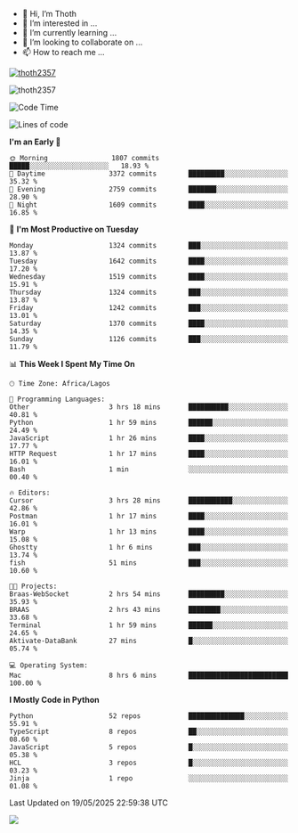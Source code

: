<!---
thoth2357/thoth2357 is a ✨ special ✨ repository because its `README.md` (this file) appears on your GitHub profile.
You can click the Preview link to take a look at your changes.
--->

- 👋 Hi, I’m Thoth
- 👀 I’m interested in ...
- 🌱 I’m currently learning ...
- 💞️ I’m looking to collaborate on ...
- 📫 How to reach me ...


<p align="left"> <a href="https://github.com/ryo-ma/github-profile-trophy"><img src="https://github-profile-trophy.vercel.app/?username=thoth2357&theme=gruvbox&no-bg=true&no-frame=false&title=MultiLanguage,Commits,Repositories,Stars,Followers,PullRequest,Reviews,Issues" alt="thoth2357" /></a> </p>

<p align="left"> <img src="https://komarev.com/ghpvc/?username=thoth2357&label=Profile%20views&color=0e75b6&style=flat" alt="thoth2357" /> </p>

<!--START_SECTION:waka-->
![Code Time](http://img.shields.io/badge/Code%20Time-3%2C414%20hrs%2044%20mins-blue)

![Lines of code](https://img.shields.io/badge/From%20Hello%20World%20I%27ve%20Written-31.1%20million%20lines%20of%20code-blue)

**I'm an Early 🐤** 

```text
🌞 Morning                1807 commits        █████░░░░░░░░░░░░░░░░░░░░   18.93 % 
🌆 Daytime                3372 commits        █████████░░░░░░░░░░░░░░░░   35.32 % 
🌃 Evening                2759 commits        ███████░░░░░░░░░░░░░░░░░░   28.90 % 
🌙 Night                  1609 commits        ████░░░░░░░░░░░░░░░░░░░░░   16.85 % 
```
📅 **I'm Most Productive on Tuesday** 

```text
Monday                   1324 commits        ███░░░░░░░░░░░░░░░░░░░░░░   13.87 % 
Tuesday                  1642 commits        ████░░░░░░░░░░░░░░░░░░░░░   17.20 % 
Wednesday                1519 commits        ████░░░░░░░░░░░░░░░░░░░░░   15.91 % 
Thursday                 1324 commits        ███░░░░░░░░░░░░░░░░░░░░░░   13.87 % 
Friday                   1242 commits        ███░░░░░░░░░░░░░░░░░░░░░░   13.01 % 
Saturday                 1370 commits        ████░░░░░░░░░░░░░░░░░░░░░   14.35 % 
Sunday                   1126 commits        ███░░░░░░░░░░░░░░░░░░░░░░   11.79 % 
```


📊 **This Week I Spent My Time On** 

```text
🕑︎ Time Zone: Africa/Lagos

💬 Programming Languages: 
Other                    3 hrs 18 mins       ██████████░░░░░░░░░░░░░░░   40.81 % 
Python                   1 hr 59 mins        ██████░░░░░░░░░░░░░░░░░░░   24.49 % 
JavaScript               1 hr 26 mins        ████░░░░░░░░░░░░░░░░░░░░░   17.77 % 
HTTP Request             1 hr 17 mins        ████░░░░░░░░░░░░░░░░░░░░░   16.01 % 
Bash                     1 min               ░░░░░░░░░░░░░░░░░░░░░░░░░   00.40 % 

🔥 Editors: 
Cursor                   3 hrs 28 mins       ███████████░░░░░░░░░░░░░░   42.86 % 
Postman                  1 hr 17 mins        ████░░░░░░░░░░░░░░░░░░░░░   16.01 % 
Warp                     1 hr 13 mins        ████░░░░░░░░░░░░░░░░░░░░░   15.08 % 
Ghostty                  1 hr 6 mins         ███░░░░░░░░░░░░░░░░░░░░░░   13.74 % 
fish                     51 mins             ███░░░░░░░░░░░░░░░░░░░░░░   10.60 % 

🐱‍💻 Projects: 
Braas-WebSocket          2 hrs 54 mins       █████████░░░░░░░░░░░░░░░░   35.93 % 
BRAAS                    2 hrs 43 mins       ████████░░░░░░░░░░░░░░░░░   33.68 % 
Terminal                 1 hr 59 mins        ██████░░░░░░░░░░░░░░░░░░░   24.65 % 
Aktivate-DataBank        27 mins             █░░░░░░░░░░░░░░░░░░░░░░░░   05.74 % 

💻 Operating System: 
Mac                      8 hrs 6 mins        █████████████████████████   100.00 % 
```

**I Mostly Code in Python** 

```text
Python                   52 repos            ██████████████░░░░░░░░░░░   55.91 % 
TypeScript               8 repos             ██░░░░░░░░░░░░░░░░░░░░░░░   08.60 % 
JavaScript               5 repos             █░░░░░░░░░░░░░░░░░░░░░░░░   05.38 % 
HCL                      3 repos             █░░░░░░░░░░░░░░░░░░░░░░░░   03.23 % 
Jinja                    1 repo              ░░░░░░░░░░░░░░░░░░░░░░░░░   01.08 % 
```




 Last Updated on 19/05/2025 22:59:38 UTC
<!--END_SECTION:waka-->
<!--![](http://github-profile-summary-cards.vercel.app/api/cards/profile-details?username=thoth2357&theme=2077)

![](http://github-profile-summary-cards.vercel.app/api/cards/stats?username=thoth2357&theme=2077)![](http://github-profile-summary-cards.vercel.app/api/cards/productive-time?username=thoth2357&theme=2077&utcOffset=8) -->
<img src="https://t.bkit.co/w_6789c39040b80.gif" />
